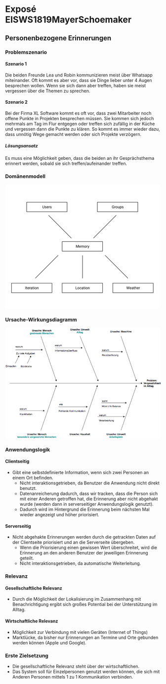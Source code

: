 # Exposé EISWS1819MayerSchoemaker



## Personenbezogene Erinnerungen

### Problemszenario

#### Szenario 1

Die beiden Freunde Lea und Robin kommunizieren meist über Whatsapp miteinander. Oft kommt es aber vor, dass sie Dinge lieber unter 4 Augen besprechen wollen.
Wenn sie sich dann aber treffen, haben sie meist vergessen über die Themen zu sprechen.

#### Szenario 2

Bei der Firma XL Software kommt es oft vor, dass zwei Mitarbeiter noch offene Punkte in Projekten besprechen müssen.
Sie kommen sich jedoch mehrmals am Tag im Flur entgegen oder treffen sich zufällig in der Küche und vergessen dann die Punkte zu klären.
So kommt es immer wieder dazu, dass unnötig Wege gemacht werden oder sich Projekte verzögern.

##### Lösungsansatz
Es muss eine Möglichkeit geben, dass die beiden an ihr Gesprächsthema erinnert werden, sobald sie sich treffen/aufeinander treffen.


### Domänenmodell

 ![domaenenmodell](domaenenmodell.png)

### Ursache-Wirkungsdiagramm

  ![Ursache Wirkungs Diagram](UrsacheWirkungsDiagramm.png)

### Anwendungslogik

#### Clientseitig

* Gibt eine selbstdefinierte Information, wenn sich zwei Personen an einem Ort befinden.
  * Nicht interaktionsgetrieben, da Benutzer die Anwendung nicht direkt benutzt.
  * Datenanreicherung dadurch, dass wir tracken, dass die Person sich mit einer Anderen getroffen hat, die Erinnerung aber nicht abgehakt wurde (werden dann in serverseitiger Anwendungslogik genutzt).
  * Dadurch wird im Hintergrund die Erinnerung beim nächsten Mal wieder angezeigt und höher priorisiert.

#### Serverseitig

* Nicht abgehakte Erinnerungen werden durch die getrackten Daten auf der Clientseite priorisiert und an die Serverseite übergeben.
  * Wenn die Priorisierung einen gewissen Wert überschreitet, wird die Erinnerung an den anderen Benutzer der jeweiligen Erinnerung geteilt.
  * Nicht interaktionsgetrieben, da automatische Weiterleitung.


### Relevanz

#### Gesellschaftliche Relevanz

- Durch die Möglichkeit der Lokalisierung im Zusammenhang mit Benachrichtigung ergibt sich großes Potential bei der Unterstützung im Alltag.

#### Wirtschaftliche Relevanz

- Möglichkeit zur Verbindung mit vielen Geräten (Internet of Things)
- Marktlücke, da bisher nur Erinnerungen an Termine und Orte gebunden werden können (Apple und Google).

### Erste Zielsetzung

- Die gesellschaftliche Relevanz steht über der wirtschaftlichen.
- Das System soll für Einzelpersonen genutzt werden können, die sich mit Anderen Personen mittels 1 zu 1 Kommunikation verbinden.
